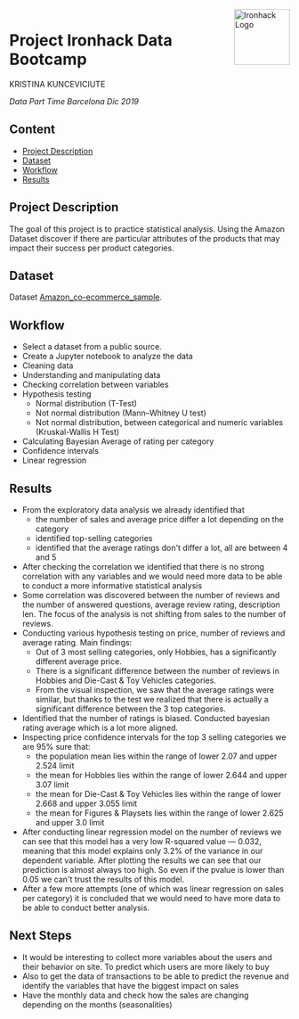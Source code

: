 <img src="https://bit.ly/2VnXWr2" alt="Ironhack Logo" width="100" align="right"/>


#   Project Ironhack Data Bootcamp

KRISTINA KUNCEVICIUTE

*Data Part Time Barcelona Dic 2019*


## Content
- [Project Description](#project)
- [Dataset](#dataset)
- [Workflow](#workflow)
- [Results](#results)

<a name="project"></a>

## Project Description

The goal of this project is to practice statistical analysis. Using the Amazon Dataset discover if there are particular attributes of the products that may impact their success per product categories.

<a name="dataset"></a>

## Dataset

Dataset [Amazon_co-ecommerce_sample](https://data.world/promptcloud/fashion-products-on-amazon-com/workspace/file?filename=amazon_co-ecommerce_sample.csv).

<a name="workflow"></a>

## Workflow

 - Select a dataset from a public source.
 - Create a Jupyter notebook to analyze the data
 - Cleaning data
 - Understanding and manipulating data
 - Checking correlation between variables
 - Hypothesis testing
      - Normal distribution (T-Test)
      - Not normal distribution (Mann–Whitney U test)
      - Not normal distribution, between categorical and numeric variables (Kruskal-Wallis H Test)
 - Calculating Bayesian Average of rating per category
 - Confidence intervals
 - Linear regression

 
<a name="results"></a>

## Results

 - From the exploratory data analysis we already identified that 
     - the number of sales and average price differ a lot depending on the category
     - identified top-selling categories
     - identified that the average ratings don't differ a lot, all are between 4 and 5
 - After checking the correlation we identified that there is no strong correlation with any variables and we would need more data to be able to conduct a more informative statistical analysis
  - Some correlation was discovered between the number of reviews and the number of answered questions, average review rating, description len. The focus of the analysis is not shifting from sales to the number of reviews.
 - Conducting various hypothesis testing on price, number of reviews and average rating. Main findings:
     - Out of 3 most selling categories, only Hobbies, has a significantly different average price.
     - There is a significant difference between the number of reviews in Hobbies and Die-Cast & Toy Vehicles categories.
     - From the visual inspection, we saw that the average ratings were similar, but thanks to the test we realized that there is actually a significant difference between the 3 top categories.
- Identified that the number of ratings is biased. Conducted bayesian rating average which is a lot more aligned.
- Inspecting price confidence intervals for the top 3 selling categories we are 95% sure that: 
    - the population mean lies within the range of lower 2.07 and upper 2.524 limit
    - the mean for Hobbies lies within the range of lower 2.644 and upper 3.07 limit
    - the mean for Die-Cast & Toy Vehicles lies within the range of lower 2.668 and upper 3.055 limit
    - the mean for Figures & Playsets lies within the range of lower 2.625 and upper 3.0 limit
- After conducting linear regression model on the number of reviews we can see that this model has a very low R-squared value — 0.032, meaning that this model explains only 3.2% of the variance in our dependent variable. After plotting the results we can see that our prediction is almost always too high. So even if the pvalue is lower than 0.05 we can't trust the results of this model.
- After a few more attempts (one of which was linear regression on sales per category) it is concluded that we would need to have more data to be able to conduct better analysis. 
 
 
 
 ## Next Steps
 
 - It would be interesting to collect more variables about the users and their behavior on site. To predict which users are more likely to buy
 - Also to get the data of transactions to be able to predict the revenue and identify the variables that have the biggest impact on sales
 - Have the monthly data and check how the sales are changing depending on the months (seasonalities)